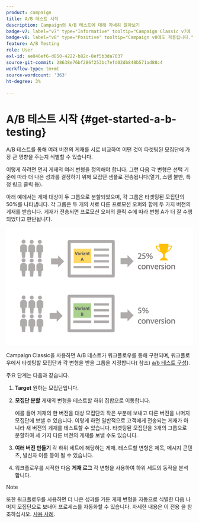 ```yaml
---
product: campaign
title: A/B 테스트 시작
description: Campaign의 A/B 테스트에 대해 자세히 알아보기
badge-v7: label="v7" type="Informative" tooltip="Campaign Classic v7에 적용"
badge-v8: label="v8" type="Positive" tooltip="Campaign v8에도 적용됩니다."
feature: A/B Testing
role: User
exl-id: ae046ef6-d850-4222-b82c-8ef5b3da7037
source-git-commit: 28638e76bf286f253bc7efd02db848b571ad88c4
workflow-type: tm+mt
source-wordcount: '363'
ht-degree: 3%

---
```


# A/B 테스트 시작 {#get-started-a-b-testing}


A/B 테스트를 통해 여러 버전의 게재를 서로 비교하여 어떤 것이 타겟팅된 모집단에 가장 큰 영향을 주는지 식별할 수 있습니다.

이렇게 하려면 먼저 게재의 여러 변형을 정의해야 합니다. 그런 다음 각 변형은 선택 기준에 따라 더 나은 성과를 결정하기 위해 모집단 샘플로 전송됩니다(열기, 스팸 불만, 특정 링크 클릭 등).

아래 예에서는 게재 대상이 두 그룹으로 분할되었으며, 각 그룹은 타겟팅된 모집단의 50%를 나타냅니다. 각 그룹은 두 개의 서로 다른 프로모션 오퍼와 함께 두 가지 버전의 게재를 받습니다. 게재가 전송되면 프로모션 오퍼의 클릭 수에 따라 변형 A가 더 잘 수행되었다고 판단됩니다.

![](assets/a-b-testing-schema.png)

Campaign Classic을 사용하면 A/B 테스트가 워크플로우를 통해 구현되며, 워크플로우에서 타겟팅할 모집단과 각 변형을 받을 그룹을 지정합니다( 참조) [a/b 테스트 구성](configuring-a-b-testing.md)).

주요 단계는 다음과 같습니다.

1. **Target** 원하는 모집단입니다.
1. **모집단 분할** 게재의 변형을 테스트할 하위 집합으로 이동합니다.

   예를 들어 게재의 한 버전을 대상 모집단의 작은 부분에 보내고 다른 버전을 나머지 모집단에 보낼 수 있습니다. 이렇게 하면 일반적으로 고객에게 전송되는 게재가 아니라 새 버전의 게재를 테스트할 수 있습니다. 타겟팅된 모집단을 3개의 그룹으로 분할하여 세 가지 다른 버전의 게재를 보낼 수도 있습니다.

1. **여러 버전 만들기** 각 하위 세트에 해당하는 게재. 테스트할 변형은 제목, 메시지 콘텐츠, 발신자 이름 등이 될 수 있습니다.
1. 워크플로우를 시작한 다음 **게재 로그** 각 변형을 사용하여 하위 세트의 동작을 분석합니다.

>[!NOTE]
>
>또한 워크플로우를 사용하면 더 나은 성과를 거둔 게재 변형을 자동으로 식별한 다음 나머지 모집단으로 보내어 프로세스를 자동화할 수 있습니다. 자세한 내용은 이 전용 을 참조하십시오. [사용 사례](a-b-testing-use-case.md).
